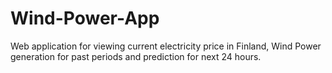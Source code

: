 # Wind-Power-App
Web application for viewing current electricity price in Finland, Wind Power generation for past periods and prediction for next 24 hours. 
